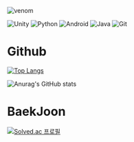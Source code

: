 ![venom](https://capsule-render.vercel.app/api?type=venom&height=200&text=I%20am%20Venom.&fontSize=70&color=0:8871e5,100:b678c4&stroke=b678c4)


![Unity](https://img.shields.io/badge/Unity-000000.svg?&style=for-the-badge&logo=Unity&logoColor=Black)
![Python](https://img.shields.io/badge/python-3670A0?style=for-the-badge&logo=python&logoColor=ffdd54)
![Android](https://img.shields.io/badge/Android-3DDC84?style=for-the-badge&logo=android&logoColor=white)
![Java](https://img.shields.io/badge/java-%23ED8B00.svg?style=for-the-badge&logo=openjdk&logoColor=white)
![Git](https://img.shields.io/badge/git-%23ED8B00.svg?style=for-the-badge&logo=openjdk&logoColor=black)

<h1>Github </h1>

[![Top Langs](https://github-readme-stats.vercel.app/api/top-langs/?username=Ogamdo)](https://github.com/Ogamdo/github-readme-stats)

![Anurag's GitHub stats](https://github-readme-stats.vercel.app/api?username=Ogamdo&theme=ambient_gradient=true)

<h1>BaekJoon</h1>

[![Solved.ac
프로필](http://mazassumnida.wtf/api/v2/generate_badge?boj=songjongik)](https://solved.ac/songjongik)



